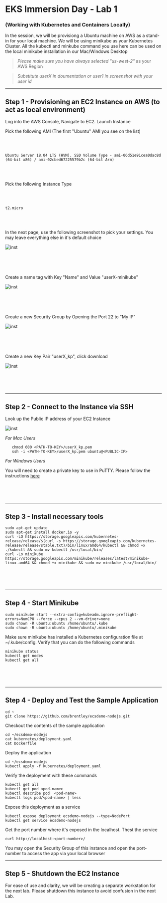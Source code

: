 
# EKS Immersion Day - Lab 1
### (Working with Kubernetes and Containers Locally)

In the session, we will be provisiong a Ubuntu machine on AWS as a stand-in for your local machine. We will be using minikube as your Kubernetes Cluster. All the kubectl and minkube command you use here can be used on the local minikube installation in our Mac/Windows Desktop


> *Please make sure you have always selected "us-west-2"* as your AWS Region

> *Substitute userX in doumentation or user1 in screenshot with your user id*

   
     
     
----
Step 1 - Provisioning an EC2 Instance on AWS (to act as local environment)
----

Log into the AWS Console, Navigate to EC2. Launch Instance

Pick the following AMI (The first "Ubuntu" AMI you see on the list)

<br/>
<br/>


`Ubuntu Server 18.04 LTS (HVM), SSD Volume Type - ami-06d51e91cea0dac8d (64-bit x86) / ami-02cbed67225579b2c (64-bit Arm)`

<br/>
<br/>

Pick the following Instance Type

<br/>
<br/>


`t2.micro`

<br/>
<br/>


In the next page, use the following screenshot to pick your settings. You may leave everything else in it's default choice

![inst](https://github.com/nclouds/immersion-day-eks/blob/master/lab1/instance_settings.png)

<br/><br/><br/>

Create a name tag with Key "Name" and Value "userX-minikube"

![inst](https://github.com/nclouds/immersion-day-eks/blob/master/lab1/name.png)


<br/><br/><br/>

Create a new Security Group by Opening the Port 22 to "My IP"

![inst](https://github.com/nclouds/immersion-day-eks/blob/master/lab1/sg.png)

<br/><br/><br/>

Create a new Key Pair "userX_kp", click download

![inst](https://github.com/nclouds/immersion-day-eks/blob/master/lab1/kp.png)

<br/><br/><br/>

----
Step 2 - Connect to the Instance via SSH
----

Look up the Public IP address of your EC2 Instance

![inst](https://github.com/nclouds/immersion-day-eks/blob/master/lab1/public_ip.png)


*For Mac Users*

```
   chmod 600 <PATH-TO-KEY>/userX_kp.pem 
   ssh -i <PATH-TO-KEY>/userX_kp.pem ubuntu@<PUBLIC-IP>
```

*For Windows Users*

   You will need to create a private key to use in PuTTY. Please follow the instructions [here](https://linuxacademy.com/guide/17385-use-putty-to-access-ec2-linux-instances-via-ssh-from-windows/)

<br/><br/><br/>

----
Step 3 - Install necessary tools
----

```
sudo apt-get update 
sudo apt-get install docker.io -y
curl -LO https://storage.googleapis.com/kubernetes-release/release/$(curl -s https://storage.googleapis.com/kubernetes-release/release/stable.txt)/bin/linux/amd64/kubectl && chmod +x ./kubectl && sudo mv kubectl /usr/local/bin/
curl -Lo minikube https://storage.googleapis.com/minikube/releases/latest/minikube-linux-amd64 && chmod +x minikube && sudo mv minikube /usr/local/bin/
```

<br/><br/><br/>

----
Step 4 - Start Minikube
----

```
sudo minikube start --extra-config=kubeadm.ignore-preflight-errors=NumCPU --force --cpus 2 --vm-driver=none
sudo chown -R ubuntu:ubuntu /home/ubuntu/.kube
sudo chown -R ubuntu:ubuntu /home/ubuntu/.minikube
```

Make sure minikube has installed a Kubernetes configuration file at ~/.kube/config. 
Verify that you can do the following commands

```
minikube status
kubectl get nodes
kubectl get all
```

<br/><br/><br/>

----
Step 4 - Deploy and Test the Sample Application
----

```
cd ~
git clone https://github.com/brentley/ecsdemo-nodejs.git
```

Checkout the contents of the sample application

```
cd ~/ecsdemo-nodejs
cat kubernetes/deployment.yaml 
cat Dockerfile
```

Deploy the application 

```
cd ~/ecsdemo-nodejs
kubectl apply -f kubernetes/deployment.yaml
```

Verify the deployment with these commands

```
kubectl get all
kubectl get pod <pod-name>
kubectl describe pod  <pod-name>
kubectl logs pod/<pod-name> | less
```

Expose this deployment as a service

```
kubectl expose deployment ecsdemo-nodejs --type=NodePort 
kubectl get service ecsdemo-nodejs
```

Get the port number where it's exposed in the localhost. Thest the service

`curl http://localhost:<port-number>/`


You may open the Security Group of this instance and open the port-number
to access the app via your local browser

----
Step 5 - Shutdown the EC2 Instance
----

For ease of use and clarity, we will be creating a separate workstation for the next lab. Please shutdown this instance to avoid confusion in the next Lab.



